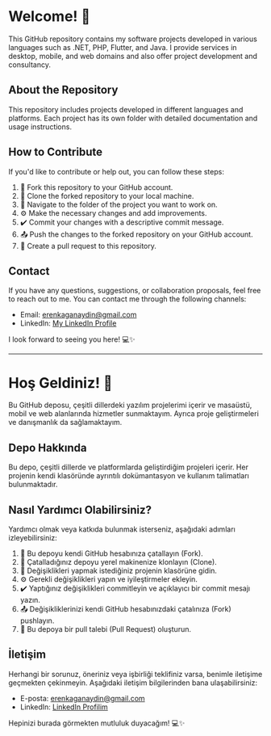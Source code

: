 # Welcome! 👋

This GitHub repository contains my software projects developed in various languages such as .NET, PHP, Flutter, and Java. I provide services in desktop, mobile, and web domains and also offer project development and consultancy.

## About the Repository

This repository includes projects developed in different languages and platforms. Each project has its own folder with detailed documentation and usage instructions.

## How to Contribute

If you'd like to contribute or help out, you can follow these steps:

1. 🍴 Fork this repository to your GitHub account.
2. 👯 Clone the forked repository to your local machine.
3. 📝 Navigate to the folder of the project you want to work on.
4. ⚙️ Make the necessary changes and add improvements.
5. ✔️ Commit your changes with a descriptive commit message.
6. 📤 Push the changes to the forked repository on your GitHub account.
7. 🔀 Create a pull request to this repository.

## Contact

If you have any questions, suggestions, or collaboration proposals, feel free to reach out to me. You can contact me through the following channels:

- Email: erenkaganaydin@gmail.com
- LinkedIn: [My LinkedIn Profile](https://www.linkedin.com/in/eren-ka%C4%9Fan-ayd%C4%B1n-837748258/)

I look forward to seeing you here! 💻✨

---

# Hoş Geldiniz! 👋

Bu GitHub deposu, çeşitli dillerdeki yazılım projelerimi içerir ve masaüstü, mobil ve web alanlarında hizmetler sunmaktayım. Ayrıca proje geliştirmeleri ve danışmanlık da sağlamaktayım.

## Depo Hakkında

Bu depo, çeşitli dillerde ve platformlarda geliştirdiğim projeleri içerir. Her projenin kendi klasöründe ayrıntılı dokümantasyon ve kullanım talimatları bulunmaktadır.

## Nasıl Yardımcı Olabilirsiniz?

Yardımcı olmak veya katkıda bulunmak isterseniz, aşağıdaki adımları izleyebilirsiniz:

1. 🍴 Bu depoyu kendi GitHub hesabınıza çatallayın (Fork).
2. 👯 Çatalladığınız depoyu yerel makinenize klonlayın (Clone).
3. 📝 Değişiklikleri yapmak istediğiniz projenin klasörüne gidin.
4. ⚙️ Gerekli değişiklikleri yapın ve iyileştirmeler ekleyin.
5. ✔️ Yaptığınız değişiklikleri commitleyin ve açıklayıcı bir commit mesajı yazın.
6. 📤 Değişikliklerinizi kendi GitHub hesabınızdaki çatalınıza (Fork) pushlayın.
7. 🔀 Bu depoya bir pull talebi (Pull Request) oluşturun.

## İletişim

Herhangi bir sorunuz, öneriniz veya işbirliği teklifiniz varsa, benimle iletişime geçmekten çekinmeyin. Aşağıdaki iletişim bilgilerinden bana ulaşabilirsiniz:

- E-posta: erenkaganaydin@gmail.com
- LinkedIn: [LinkedIn Profilim](https://www.linkedin.com/in/eren-ka%C4%9Fan-ayd%C4%B1n-837748258/)

Hepinizi burada görmekten mutluluk duyacağım! 💻✨
